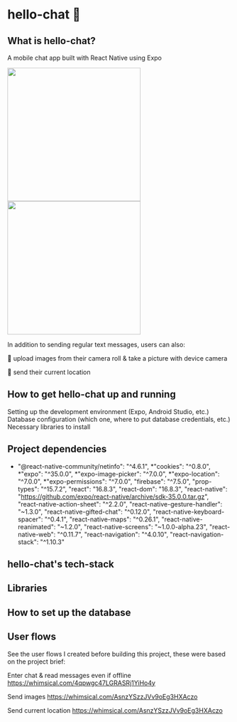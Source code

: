 # hello-chat :wave:

## What is hello-chat?
A mobile chat app built with React Native using Expo

 <image src="https://i.imgur.com/DTCC3BL.png" width='300'>  <image src="https://i.imgur.com/GzDdyAY.png" width='300'>
 
In addition to sending regular text messages, users can also:

:camera_flash: upload images from their camera roll & take a picture with device camera

:round_pushpin: send their current location

## How to get hello-chat up and running
Setting up the development environment (Expo, Android Studio, etc.)
Database configuration (which one, where to put database credentials, etc.)
Necessary libraries to install

## Project dependencies
* "@react-native-community/netinfo": "^4.6.1",
*"cookies": "^0.8.0",
*"expo": "^35.0.0",
*"expo-image-picker": "^7.0.0",
*"expo-location": "^7.0.0",
*"expo-permissions": "^7.0.0",
"firebase": "^7.5.0",
"prop-types": "^15.7.2",
"react": "16.8.3",
"react-dom": "16.8.3",
"react-native": "https://github.com/expo/react-native/archive/sdk-35.0.0.tar.gz",
"react-native-action-sheet": "^2.2.0",
"react-native-gesture-handler": "~1.3.0",
"react-native-gifted-chat": "^0.12.0",
"react-native-keyboard-spacer": "^0.4.1",
"react-native-maps": "^0.26.1",
"react-native-reanimated": "~1.2.0",
"react-native-screens": "~1.0.0-alpha.23",
"react-native-web": "^0.11.7",
"react-navigation": "^4.0.10",
"react-navigation-stack": "^1.10.3"

## hello-chat's tech-stack

## Libraries

## How to set up the database

## User flows
See the user flows I created before building this project, these were based on the project brief:

Enter chat & read messages even if offline
https://whimsical.com/4qpwgc47LGRASRj1YiHo4y

Send images
https://whimsical.com/AsnzYSzzJVv9oEg3HXAczo

Send current location
https://whimsical.com/AsnzYSzzJVv9oEg3HXAczo
 
 



